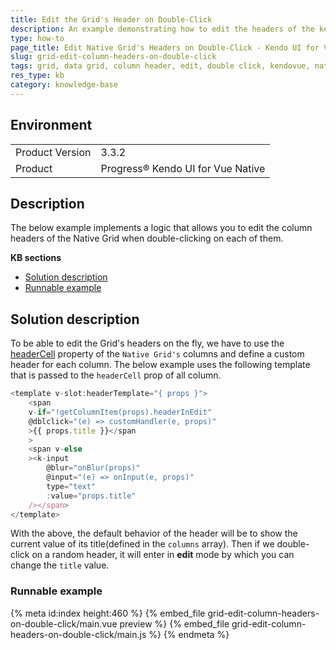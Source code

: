 ```yaml
---
title: Edit the Grid's Header on Double-Click
description: An example demonstrating how to edit the headers of the kendo UI for Vue Native Grid on double-click.  
type: how-to
page_title: Edit Native Grid's Headers on Double-Click - Kendo UI for Vue Native Grid
slug: grid-edit-column-headers-on-double-click
tags: grid, data grid, column header, edit, double click, kendovue, native
res_type: kb
category: knowledge-base
---
```


## Environment

<table>
    <tbody>
	    <tr>
	    	<td>Product Version</td>
	    	<td>3.3.2</td>
	    </tr>
	    <tr>
	    	<td>Product</td>
	    	<td>Progress® Kendo UI for Vue Native</td>
	    </tr>
    </tbody>
</table>


## Description

The below example implements a logic that allows you to edit the column headers of the Native Grid when double-clicking on each of them.

**KB sections**

* [Solution description](#toc-solution-description)
* [Runnable example](#toc-runnable-example)

## Solution description

To be able to edit the Grid's headers on the fly, we have to use the [headerCell](slug:api_grid_gridcolumnprops#toc-headercell) property of the `Native Grid's` columns and define a custom header for each column. The below example uses the following template that is passed to the `headerCell` prop of all column. 

```js
<template v-slot:headerTemplate="{ props }">
    <span
    v-if="!getColumnItem(props).headerInEdit"
    @dblclick="(e) => customHandler(e, props)"
    >{{ props.title }}</span
    >
    <span v-else
    ><k-input
        @blur="onBlur(props)"
        @input="(e) => onInput(e, props)"
        type="text"
        :value="props.title"
    /></span>
</template>
```
With the above, the default behavior of the header will be to show the current value of its title(defined in the `columns` array). Then if we double-click on a random header, it will enter in **edit** mode by which you can change the `title` value.


### Runnable example
{% meta id:index height:460 %}
{% embed_file grid-edit-column-headers-on-double-click/main.vue preview %}
{% embed_file grid-edit-column-headers-on-double-click/main.js %}
{% endmeta %}
